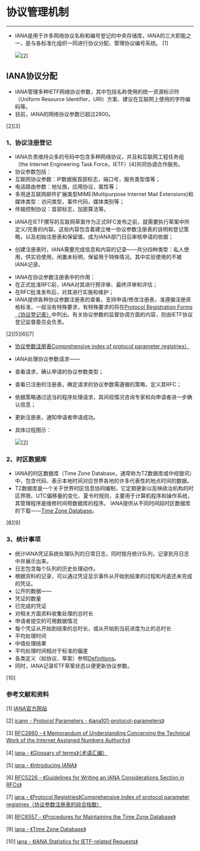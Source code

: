 # 协议管理机制
---
* IANA是用于许多网络协议名称和编号登记的中央存储库，IANA的三大职能之一，是与各标准化组织一同进行协议分配、管理协议编号系统。
[1]

	![](http://i.imgur.com/hsyow96.jpg)[2]

## IANA协议分配
* IANA管理多种IETF网络协议参数，其中包括名称使用的统一资源标识符（Uniform Resource Identifier，URI）方案、建议在互联网上使用的字符编码等。
* 目前，IANA的网络协议参数已超过2800。

[2][3]


### 1、协议注册登记
* IANA负责维持众多的号码中包含多种网络协议，并且和互联网工程任务组（the Internet Engineering Task Force，IETF）[4]共同协调合作服务。
* 协议参数包括：
 * 互联网协议参数：IP数据报首部标志，端口号，服务类型值等；
 * 电话路由参数：地址族，应用协议，属性等；
 * 多用途互联网邮件扩展类型MIME(Multipurpose Internet Mail Extensions)和媒体类型：访问类型，事件代码，媒体类别等；
 * 传输控制协议：首部标志，加密算法等。
- IANA在IETF撰写的互联网草案作为正式RFC发布之前，就需要执行草案中所定义/完善的内容。这些内容包含着建立唯一协议参数注册表的说明和登记策略，以及初始注册表和保留值，成为IANA部门日后审核申请的依据；
* 创建注册表时，IANA需要完成信息和内容的记录——共分四种类型：私人使用，供实验使用，闲置未标明，保留用于特殊情况。其中实验使用的不被IANA记录。
- IANA在协议参数注册表中的作用：
 - 在正式批准RFC前，IANA对其进行预评审、最终评审和评估；
 - 在RFC批准发布后，对其进行实施和维护；
- IANA提供各种协议参数注册表的查看，支持申请/修改注册表，准遵循注册资格标准，一般没有特殊要求，有特殊要求的将在[Protocol Registration Forms（协议登记表）](http://www.iana.org/protocols/apply)中列出。有关协议参数的监督协调方面的内容，则由IETF协议登记监督委员会负责。

[2][5][6][7]

-  [协议参数注册表Comprehensive index of protocol parameter registries）](https://www.iana.org/protocols)
* IANA处理协议参数请求——
 * 查看请求，确认申请的协议参数类型；
 * 查看已注册的注册表，确定请求的协议参数需遵循的策略，定义其RFC；
 * 依据策略通过适当的程序处理请求，其间视情况咨询专家和向申请者进一步确认信息；
 * 更新注册表，通知申请者申请成功。
 * 具体过程图示：

	![](http://i.imgur.com/ZySpIkT.jpg)[2]




### 2、时区数据库
- IANA的时区数据库（Time Zone Database，通常称为TZ数据库或中经银讯）中，包含代码、表示本地时间对应世界各地的许多代表性的地点时间的数据。
- TZ数据库是一个关于世界时区信息协同编制，它定期更新以反映政治机构的时区界限、UTC偏移量的变化、夏令时规则，主要用于计算机程序和操作系统，其管理程序是维修时间带数据库的程序。
IANA提供从不同时间段时区数据库的下载——[Time Zone Database](http://www.iana.org/time-zones)。

[8][9]

### 3、统计事项
- 统计IANA凭证系统处理队列的日常日志，同时按月统计队列，记录到月日志中并展示出来。
 - 日志包含每个队列的历史处理动作。
 - 根据资料的记录，可以通过凭证显示事件从开始到结束的过程和月底还未完成的凭证。
- 公开的数据——
 - 凭证的数量
 - 已完成的凭证
 - 对相关方面资料收集处理的总时长
 - 申请者提交的可用数据情况
 - 每个凭证从开始到结束的总时长，或从开始到当前进度为止的总时长
 - 平均处理时间
 - 中值处理结果
 - 平均处理时间相对于标准的偏差
- 各类定义（如协议、草案）参照[Definitions](http://www.iana.org/performance/ietf-statistics)。
- 同时，IANA记录IETF草案状态以便更新协议参数。

[10] 


### 参考文献和资料 
[1] [IANA官方网站](http://www.iana.org/)

[2] [icann - Protocol Parameters - 《iana101-protocol-parameters》](https://icann.adobeconnect.com/p25olhfoar5/?launcher=false&fcsContent=true&pbMode=normal)

[3] [RFC2860 - 《 Memorandum of Understanding Concerning the Technical Work of the Internet Assigned Numbers Authority》](http://tools.ietf.org/html/rfc2860)

[4] [iana - 《Glossary of terms》（术语汇编）](http://www.iana.org/glossary)

[5] [iana - 《Introducing IANA》](http://www.iana.org/about)

[6] [RFC5226 - 《Guidelines for Writing an IANA Considerations Section in RFCs》](http://tools.ietf.org/html/rfc5226)

[7] [iana - 《Protocol Registries》Comprehensive index of protocol parameter registries（协议参数注册表的综合指数）](https://www.iana.org/protocols)

[8] [RFC6557 - 《Procedures for Maintaining the Time Zone Database》](http://tools.ietf.org/html/rfc6557)

[9] [iana - 《Time Zone Database》](http://www.iana.org/time-zones)

[10] [iana - 《IANA Statistics for IETF-related Requests》](http://www.iana.org/performance/ietf-statistics)



